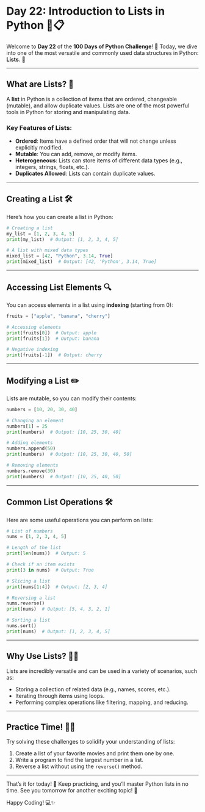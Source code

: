 # Day 22: Introduction to Lists in Python 🐍📋

Welcome to **Day 22** of the **100 Days of Python Challenge**! 🎉 Today, we dive into one of the most versatile and commonly used data structures in Python: **Lists**. 🚀

---

## What are Lists? 🤔

A **list** in Python is a collection of items that are ordered, changeable (mutable), and allow duplicate values. Lists are one of the most powerful tools in Python for storing and manipulating data.

### Key Features of Lists:
- **Ordered**: Items have a defined order that will not change unless explicitly modified.
- **Mutable**: You can add, remove, or modify items.
- **Heterogeneous**: Lists can store items of different data types (e.g., integers, strings, floats, etc.).
- **Duplicates Allowed**: Lists can contain duplicate values.

---

## Creating a List 🛠️

Here’s how you can create a list in Python:

```python
# Creating a list
my_list = [1, 2, 3, 4, 5]
print(my_list)  # Output: [1, 2, 3, 4, 5]

# A list with mixed data types
mixed_list = [42, "Python", 3.14, True]
print(mixed_list)  # Output: [42, 'Python', 3.14, True]
```

---

## Accessing List Elements 🔍

You can access elements in a list using **indexing** (starting from 0):

```python
fruits = ["apple", "banana", "cherry"]

# Accessing elements
print(fruits[0])  # Output: apple
print(fruits[1])  # Output: banana

# Negative indexing
print(fruits[-1])  # Output: cherry
```

---

## Modifying a List ✏️

Lists are mutable, so you can modify their contents:

```python
numbers = [10, 20, 30, 40]

# Changing an element
numbers[1] = 25
print(numbers)  # Output: [10, 25, 30, 40]

# Adding elements
numbers.append(50)
print(numbers)  # Output: [10, 25, 30, 40, 50]

# Removing elements
numbers.remove(30)
print(numbers)  # Output: [10, 25, 40, 50]
```

---

## Common List Operations 🛠️

Here are some useful operations you can perform on lists:

```python
# List of numbers
nums = [1, 2, 3, 4, 5]

# Length of the list
print(len(nums))  # Output: 5

# Check if an item exists
print(3 in nums)  # Output: True

# Slicing a list
print(nums[1:4])  # Output: [2, 3, 4]

# Reversing a list
nums.reverse()
print(nums)  # Output: [5, 4, 3, 2, 1]

# Sorting a list
nums.sort()
print(nums)  # Output: [1, 2, 3, 4, 5]
```

---

## Why Use Lists? 🤷‍♂️

Lists are incredibly versatile and can be used in a variety of scenarios, such as:
- Storing a collection of related data (e.g., names, scores, etc.).
- Iterating through items using loops.
- Performing complex operations like filtering, mapping, and reducing.

---

## Practice Time! 🏋️‍♂️

Try solving these challenges to solidify your understanding of lists:
1. Create a list of your favorite movies and print them one by one.
2. Write a program to find the largest number in a list.
3. Reverse a list without using the `reverse()` method.

---

That’s it for today! 🎉 Keep practicing, and you’ll master Python lists in no time. See you tomorrow for another exciting topic! 🚀

Happy Coding! 💻✨